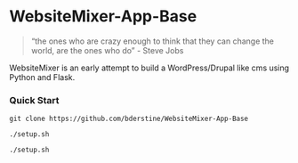 WebsiteMixer-App-Base
========

> “the ones who are crazy enough to think that they can change the world, are the ones who do” - Steve Jobs

WebsiteMixer is an early attempt to build a WordPress/Drupal like cms using Python and Flask.

### Quick Start

`git clone https://github.com/bderstine/WebsiteMixer-App-Base`

`./setup.sh`

`./setup.sh`
